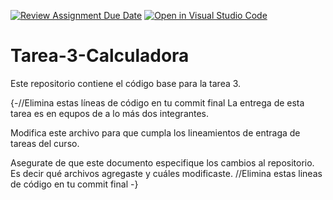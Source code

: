 [![Review Assignment Due Date](https://classroom.github.com/assets/deadline-readme-button-24ddc0f5d75046c5622901739e7c5dd533143b0c8e959d652212380cedb1ea36.svg)](https://classroom.github.com/a/mWHhzJDI)
[![Open in Visual Studio Code](https://classroom.github.com/assets/open-in-vscode-718a45dd9cf7e7f842a935f5ebbe5719a5e09af4491e668f4dbf3b35d5cca122.svg)](https://classroom.github.com/online_ide?assignment_repo_id=12944309&assignment_repo_type=AssignmentRepo)
# Tarea-3-Calculadora
Este repositorio contiene el código base para la tarea 3.

{-//Elimina estas líneas de código en tu commit final
La entrega de esta tarea es en equpos de a lo más dos integrantes.

Modifica este archivo para que cumpla los lineamientos de entraga de tareas del curso.

Asegurate de que este documento especifique los cambios al repositorio. Es decir qué archivos agregaste y cuáles modificaste.
//Elimina estas lineas de código en tu commit final
-}

